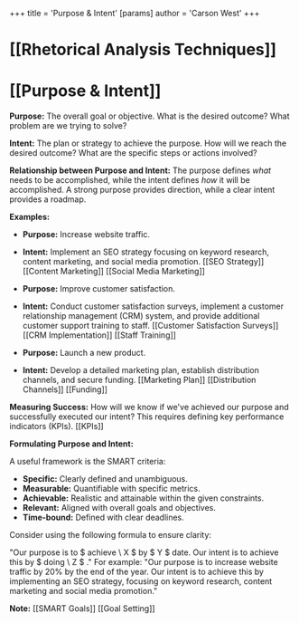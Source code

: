 +++
 title = 'Purpose & Intent'
[params]
	author = 'Carson West'
+++
# [[Rhetorical Analysis Techniques]]
# [[Purpose & Intent]]

**Purpose:**  The overall goal or objective. What is the desired outcome?  What problem are we trying to solve?

**Intent:** The plan or strategy to achieve the purpose. How will we reach the desired outcome?  What are the specific steps or actions involved?


**Relationship between Purpose and Intent:** The purpose defines *what* needs to be accomplished, while the intent defines *how* it will be accomplished.  A strong purpose provides direction, while a clear intent provides a roadmap.


**Examples:**

* **Purpose:** Increase website traffic.
* **Intent:** Implement an SEO strategy focusing on keyword research, content marketing, and social media promotion.  [[SEO Strategy]] [[Content Marketing]] [[Social Media Marketing]]


* **Purpose:** Improve customer satisfaction.
* **Intent:** Conduct customer satisfaction surveys, implement a customer relationship management (CRM) system, and provide additional customer support training to staff. [[Customer Satisfaction Surveys]] [[CRM Implementation]] [[Staff Training]]


* **Purpose:** Launch a new product.
* **Intent:** Develop a detailed marketing plan, establish distribution channels, and secure funding. [[Marketing Plan]] [[Distribution Channels]] [[Funding]]


**Measuring Success:**  How will we know if we've achieved our purpose and successfully executed our intent?  This requires defining key performance indicators (KPIs). [[KPIs]]

**Formulating Purpose and Intent:**

A useful framework is the SMART criteria:

* **Specific:** Clearly defined and unambiguous.
* **Measurable:** Quantifiable with specific metrics.
* **Achievable:** Realistic and attainable within the given constraints.
* **Relevant:** Aligned with overall goals and objectives.
* **Time-bound:** Defined with clear deadlines.

Consider using the following formula to ensure clarity:

"Our purpose is to  $ achieve \ X $  by  $ Y $  date. Our intent is to achieve this by  $ doing \ Z $ ."  For example: "Our purpose is to increase website traffic by 20% by the end of the year. Our intent is to achieve this by implementing an SEO strategy, focusing on keyword research, content marketing and social media promotion."


**Note:** [[SMART Goals]] [[Goal Setting]]
